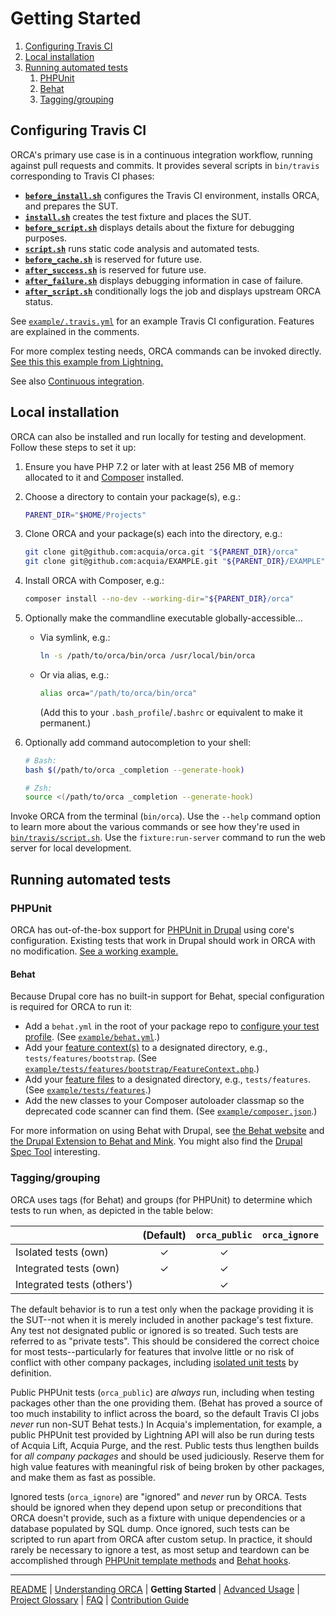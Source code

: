 # Getting Started

1. [Configuring Travis CI](#configuring-travis-ci)
1. [Local installation](#local-installation)
1. [Running automated tests](#running-automated-tests)
    1. [PHPUnit](#phpunit)
    1. [Behat](#behat)
    1. [Tagging/grouping](#tagginggrouping)

## Configuring Travis CI

ORCA's primary use case is in a continuous integration workflow, running against pull requests and commits. It provides several scripts in `bin/travis` corresponding to Travis CI phases:

* **[`before_install.sh`](../bin/travis/before_install.sh)** configures the Travis CI environment, installs ORCA, and prepares the SUT.
* **[`install.sh`](../bin/travis/install.sh)** creates the test fixture and places the SUT.
* **[`before_script.sh`](../bin/travis/before_script.sh)** displays details about the fixture for debugging purposes.
* **[`script.sh`](../bin/travis/script.sh)** runs static code analysis and automated tests.
* **[`before_cache.sh`](../bin/travis/before_cache.sh)** is reserved for future use.
* **[`after_success.sh`](../bin/travis/after_success.sh)** is reserved for future use.
* **[`after_failure.sh`](../bin/travis/after_failure.sh)** displays debugging information in case of failure.
* **[`after_script.sh`](../bin/travis/after_script.sh)** conditionally logs the job and displays upstream ORCA status.

See [`example/.travis.yml`](../example/.travis.yml) for an example Travis CI configuration. Features are explained in the comments.

For more complex testing needs, ORCA commands can be invoked directly. [See this this example from Lightning.](https://github.com/acquia/lightning-core/blob/8.x-3.11/tests/travis/before_script.sh)

See also [Continuous integration](understanding-orca.md#continuous-integration).

## Local installation

ORCA can also be installed and run locally for testing and development. Follow these steps to set it up:

1. Ensure you have PHP 7.2 or later with at least 256 MB of memory allocated to it and [Composer](https://getcomposer.org) installed.

1. Choose a directory to contain your package(s), e.g.:

    ```bash
    PARENT_DIR="$HOME/Projects"
    ```

1. Clone ORCA and your package(s) each into the directory, e.g.:

    ```bash
    git clone git@github.com:acquia/orca.git "${PARENT_DIR}/orca"
    git clone git@github.com:acquia/EXAMPLE.git "${PARENT_DIR}/EXAMPLE"
    ```

1. Install ORCA with Composer, e.g.:

    ```bash
    composer install --no-dev --working-dir="${PARENT_DIR}/orca"
    ```

1. Optionally make the commandline executable globally-accessible...

    - Via symlink, e.g.:

        ```bash
        ln -s /path/to/orca/bin/orca /usr/local/bin/orca
        ```

    - Or via alias, e.g.:

        ```bash
        alias orca="/path/to/orca/bin/orca"
        ```

      (Add this to your `.bash_profile`/`.bashrc` or equivalent to make it permanent.)

1. Optionally add command autocompletion to your shell:

    ```bash
    # Bash:
    bash $(/path/to/orca _completion --generate-hook)

    # Zsh:
    source <(/path/to/orca _completion --generate-hook)
    ```

Invoke ORCA from the terminal (`bin/orca`). Use the `--help` command option to learn more about the various commands or see how they're used in [`bin/travis/script.sh`](../bin/travis/script.sh). Use the `fixture:run-server` command to run the web server for local development.

## Running automated tests

### PHPUnit

ORCA has out-of-the-box support for [PHPUnit in Drupal](https://www.drupal.org/docs/8/phpunit) using core's configuration. Existing tests that work in Drupal should work in ORCA with no modification. [See a working example.](../example/tests/src/Unit/ExampleUnitTest.php)

#### Behat

Because Drupal core has no built-in support for Behat, special configuration is required for ORCA to run it:

* Add a `behat.yml` in the root of your package repo to [configure your test profile](http://behat.org/en/latest/user_guide/configuration.html). (See [`example/behat.yml`](../example/behat.yml).)
* Add your [feature context(s)](http://behat.org/en/latest/user_guide/context.html) to a designated directory, e.g., `tests/features/bootstrap`. (See [`example/tests/features/bootstrap/FeatureContext.php`](../example/tests/features/bootstrap/FeatureContext.php).)
* Add your [feature files](http://behat.org/en/latest/user_guide/features_scenarios.html) to a designated directory, e.g., `tests/features`. (See [`example/tests/features`](../example/tests/features).)
* Add the new classes to your Composer autoloader classmap so the deprecated code scanner can find them. (See [`example/composer.json`](../example/composer.json).)

For more information on using Behat with Drupal, see [the Behat website](http://behat.org/) and [the Drupal Extension to Behat and Mink](https://behat-drupal-extension.readthedocs.io/). You might also find the [Drupal Spec Tool](https://github.com/acquia/drupal-spec-tool) interesting.

### Tagging/grouping

ORCA uses tags (for Behat) and groups (for PHPUnit) to determine which tests to run when, as depicted in the table below:

<!-- https://www.tablesgenerator.com/markdown_tables -->

|                            | (Default) | `orca_public` | `orca_ignore` |
|----------------------------|:---------:|:-------------:|:-------------:|
| Isolated tests (own)       |     ✓     |       ✓       |               |
| Integrated tests (own)     |     ✓     |       ✓       |               |
| Integrated tests (others') |           |       ✓       |               |

The default behavior is to run a test only when the package providing it is the SUT--not when it is merely included in another package's test fixture. Any test not designated public or ignored is so treated. Such tests are referred to as "private tests". This should be considered the correct choice for most tests--particularly for features that involve little or no risk of conflict with other company packages, including [isolated unit tests](glossary.md#isolated-unit-tests) by definition.

Public PHPUnit tests (`orca_public`) are _always_ run, including when testing packages other than the one providing them. (Behat has proved a source of too much instability to inflict across the board, so the default Travis CI jobs _never_ run non-SUT Behat tests.) In Acquia's implementation, for example, a public PHPUnit test provided by Lightning API will also be run during tests of Acquia Lift, Acquia Purge, and the rest. Public tests thus lengthen builds for _all company packages_ and should be used judiciously. Reserve them for high value features with meaningful risk of being broken by other packages, and make them as fast as possible.

Ignored tests (`orca_ignore`) are "ignored" and _never_ run by ORCA. Tests should be ignored when they depend upon setup or preconditions that ORCA doesn't provide, such as a fixture with unique dependencies or a database populated by SQL dump. Once ignored, such tests can be scripted to run apart from ORCA after custom setup. In practice, it should rarely be necessary to ignore a test, as most setup and teardown can be accomplished through [PHPUnit template methods](https://phpunit.de/manual/6.5/en/fixtures.html) and [Behat hooks](http://behat.org/en/latest/user_guide/context/hooks.html).

---

[README](README.md)
| [Understanding ORCA](understanding-orca.md)
| **Getting Started**
| [Advanced Usage](advanced-usage.md)
| [Project Glossary](glossary.md)
| [FAQ](faq.md)
| [Contribution Guide](CONTRIBUTING.md)
